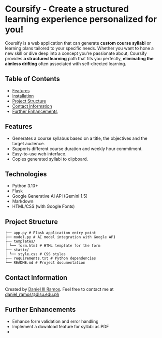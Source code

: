 # Coursify - Create a structured learning experience personalized for you!

Coursify is a web application that can generate **custom course syllabi** or 
learning plans tailored to your specific needs. Whether you want to hone a 
new skill or dive deep into a concept you're passionate about, Coursify 
provides **a structured learning** path that fits you perfectly, 
**eliminating the aimless drifting** often associated with self-directed learning.

## Table of Contents
- [Features](#features) <!-- - [Demo](#demo) -->
- [Installation](#installation) <!-- - [Usage](#usage) --> <!-- - [Technologies](#technologies) --> <!-- - [API Integration](#api-integration) -->
- [Project Structure](#project-structure)
- [Contact Information](#contact-information)
- [Further Enhancements](#further-enhancements)

## Features
- Generates a course syllabus based on a title, the objectives and the target 
audience.
- Supports different course duration and weekly hour commitment.
- Easy-to-use web interface.
- Copies generated syllabi to clipboard.

<!-- ## Demo -->

<!-- ## Running Locally

### Installation

### Usage -->

## Technologies
- Python 3.10+
- Flask
- Google Generative AI API (Gemini 1.5)
- Markdown
- HTML/CSS (with Google Fonts)

<!-- ## API Integration
This project uses [Google Generative AI](https://cloud.google.com/generative-ai)
to generate course syllabi based on user input. To access their API, you need 
to:
1.  -->

## Project Structure

```
├── app.py # Flask application entry point
├── model.py # AI model integration with Google API
├── templates/
│ └── form.html # HTML template for the form
├── static/
│ └── style.css # CSS styles
├── requirements.txt # Python dependencies
└── README.md # Project documentation
```

## Contact Information
Created by [Daniel III Ramos](https://github.com/dhannn). Feel free to 
contact me at [daniel_ramos@dlsu.edu.ph](mailto:daniel_ramos@dlsu.edu.ph)

## Further Enhancements
- Enhance form validation and error handling
- Implement a download feature for syllabi as PDF
- 
 

